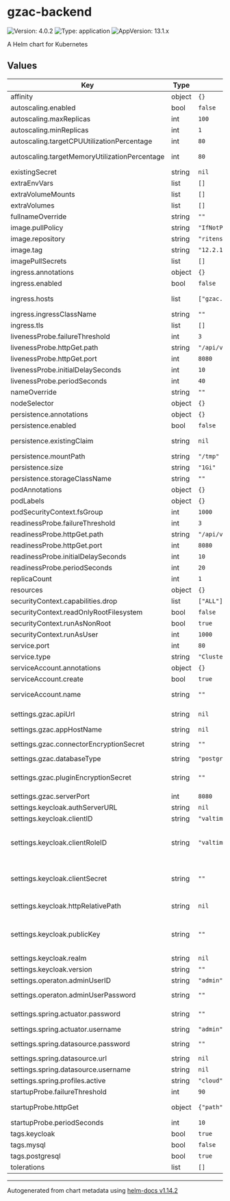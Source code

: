 # gzac-backend

![Version: 4.0.2](https://img.shields.io/badge/Version-4.0.2-informational?style=flat-square) ![Type: application](https://img.shields.io/badge/Type-application-informational?style=flat-square) ![AppVersion: 13.1.x](https://img.shields.io/badge/AppVersion-13.1.x-informational?style=flat-square)

A Helm chart for Kubernetes

## Values

| Key | Type | Default | Description |
|-----|------|---------|-------------|
| affinity | object | `{}` | Affinity for gzac-backend pods assignment |
| autoscaling.enabled | bool | `false` | Enable/disable autoscaling for the gzac-backend deployment |
| autoscaling.maxReplicas | int | `100` | Maximum replicas for the gzac-backend deployment |
| autoscaling.minReplicas | int | `1` | Minimum replicas for the gzac-backend deployment |
| autoscaling.targetCPUUtilizationPercentage | int | `80` | gzac-backend Deployment autoscaling target CPU percentage |
| autoscaling.targetMemoryUtilizationPercentage | int | `80` | gzac-backend Deployment autoscaling target Mem utilization percentage |
| existingSecret | string | `nil` | Refer to an existing secret to avoid managing secrets through Helm. |
| extraEnvVars | list | `[]` | Array with extra environment variables to add |
| extraVolumeMounts | list | `[]` | Optionally specify extra list of additional volumeMounts |
| extraVolumes | list | `[]` | Optionally specify extra list of additional volumes |
| fullnameOverride | string | `""` | String to fully override gzac-backend.fullname |
| image.pullPolicy | string | `"IfNotPresent"` | Pull policy for the image |
| image.repository | string | `"ritense/gzac-backend"` | Domain of the image repository |
| image.tag | string | `"12.2.1"` | Overrides the image tag whose default is the chart appVersion. |
| imagePullSecrets | list | `[]` | Image pull secrets |
| ingress.annotations | object | `{}` | Ingress annotations |
| ingress.enabled | bool | `false` | Expose the gzac-backend UI through an ingress |
| ingress.hosts | list | `["gzac.example.com"]` | Hosts at which Valtimo/GZAC can be reached.    Note: several URLs are inferred from the FIRST entry in this list. |
| ingress.ingressClassName | string | `""` | Ingress Class which will be used to implement the Ingress |
| ingress.tls | list | `[]` | TLS configuration |
| livenessProbe.failureThreshold | int | `3` | Failure threshold for livenessProbe |
| livenessProbe.httpGet.path | string | `"/api/v1/ping"` |  |
| livenessProbe.httpGet.port | int | `8080` |  |
| livenessProbe.initialDelaySeconds | int | `10` | Initial delay seconds for livenessProbe |
| livenessProbe.periodSeconds | int | `40` | Period seconds for livenessProbe |
| nameOverride | string | `""` | Name override for gzac-backend |
| nodeSelector | object | `{}` | Node labels for gzac-backend pods assignment |
| persistence.annotations | object | `{}` |  |
| persistence.enabled | bool | `false` | Enable/disable persistent volumes for Gzac-backend |
| persistence.existingClaim | string | `nil` | persistence.existingClaim The name of an existing PVC to use for persistence |
| persistence.mountPath | string | `"/tmp"` | persistence.mountPath Path to mount the volume at. |
| persistence.size | string | `"1Gi"` | persistence.size Size of data volume |
| persistence.storageClassName | string | `""` |  |
| podAnnotations | object | `{}` | Annotations for gzac-backend pods |
| podLabels | object | `{}` | Labels for gzac-backend pods |
| podSecurityContext.fsGroup | int | `1000` | Set gzac-backend's pod security fsGroup |
| readinessProbe.failureThreshold | int | `3` | Failure threshold for readinessProbe |
| readinessProbe.httpGet.path | string | `"/api/v1/ping"` |  |
| readinessProbe.httpGet.port | int | `8080` |  |
| readinessProbe.initialDelaySeconds | int | `10` | Initial delay seconds for readinessProbe |
| readinessProbe.periodSeconds | int | `20` | Period seconds for readinessProbe |
| replicaCount | int | `1` | Amount of replicas running the gzac-backend |
| resources | object | `{}` | Resources for gzac-backend |
| securityContext.capabilities.drop | list | `["ALL"]` | gzac-backend's container security context capabilities to be dropped |
| securityContext.readOnlyRootFilesystem | bool | `false` | gzac-backend's container security context readOnlyRootFilesystem |
| securityContext.runAsNonRoot | bool | `true` | Run gzac-backend containers as non-root |
| securityContext.runAsUser | int | `1000` | Run gzac-backend containers under this user-ID |
| service.port | int | `80` | gzac-backend service port |
| service.type | string | `"ClusterIP"` | gzac-backend service type |
| serviceAccount.annotations | object | `{}` | Annotations to add to the service account |
| serviceAccount.create | bool | `true` | Specifies whether a service account should be created |
| serviceAccount.name | string | `""` | If not set and create is true, a name is generated using the fullname template |
| settings.gzac.apiUrl | string | `nil` | Explicit API URL. When unset, it falls back to https://<ingress.hosts[0]>/api/v1 |
| settings.gzac.appHostName | string | `nil` | Defaults to https://<ingress.hosts[0]> |
| settings.gzac.connectorEncryptionSecret | string | `""` | Encryption secret Or, if using existingSecret: `VALTIMO_CONNECTORENCRYPTION_SECRET` |
| settings.gzac.databaseType | string | `"postgres"` | Type of database to use (can by either 'postgres' or 'mysql') |
| settings.gzac.pluginEncryptionSecret | string | `""` | Required if using Valtimo/GZAC plugins: Plugin encryption secret. Must be exactly 16, 24 or 32 bytes. Or, if using existingSecret: `VALTIMO_PLUGIN_ENCRYPTIONSECRET` |
| settings.gzac.serverPort | int | `8080` | The port on which gzac-backend is listening |
| settings.keycloak.authServerURL | string | `nil` | Required: Plain URL of Keycloak |
| settings.keycloak.clientID | string | `"valtimo-user-m2m-client"` | Client-ID to connect with Keycloak |
| settings.keycloak.clientRoleID | string | `"valtimo-console"` | Client-ID for using Valtimo with Keycloak client roles. More info: https://docs.valtimo.nl/running-valtimo/application-configuration/configuring-keycloak#client-roles Set to `null` to disable client roles entirely and use realm roles instead. |
| settings.keycloak.clientSecret | string | `""` | Client-Secret to connect with Keycloak. Or, if using existingSecret: `KEYCLOAK_CREDENTIALS_SECRET` and `SPRING_SECURITY_OAUTH2_CLIENT_REGISTRATION_KEYCLOAKAPI_CLIENTSECRET` (must set both) |
| settings.keycloak.httpRelativePath | string | `nil` | Optional: Override Keycloak's HTTP relative path. Leave empty for default.    For Keycloak < 17, default is "/auth"; for >= 17, default is "". |
| settings.keycloak.publicKey | string | `""` | Required: Keycloak's Public Key used to verify signature of JWTs. In Keycloak, this can be found under (in the realm you're using): 'Realm settings' -> 'Keys'.  Use the public key with Use: 'SIG' and Provider: 'rsa-generated'. |
| settings.keycloak.realm | string | `nil` | Required: Keycloak realm |
| settings.keycloak.version | string | `""` | Required: Keycloak version you are running against |
| settings.operaton.adminUserID | string | `"admin"` | Default Operaton admin user |
| settings.operaton.adminUserPassword | string | `""` | Default Operaton admin password.  Or, if using existingSecret: `OPERATON_BPM_ADMINUSER_PASSWORD` |
| settings.spring.actuator.password | string | `""` | Password to access the Spring actuator endpoint. Or, if using existingSecret: `SPRINGACTUATOR_PASSWORD` |
| settings.spring.actuator.username | string | `"admin"` | Username to access the Spring actuator endpoint |
| settings.spring.datasource.password | string | `""` | Password for the database. Or, if using existingSecret: `SPRINGACTUATOR_PASSWORD` |
| settings.spring.datasource.url | string | `nil` | URL for the database |
| settings.spring.datasource.username | string | `nil` | Username for the database |
| settings.spring.profiles.active | string | `"cloud"` | Activated Spring profiles |
| startupProbe.failureThreshold | int | `90` |  |
| startupProbe.httpGet | object | `{"path":"/api/v1/ping","port":8080}` | Startup probe endpoint and parameters If app does not start after 15 minutes, fail the startup probe |
| startupProbe.periodSeconds | int | `10` |  |
| tags.keycloak | bool | `true` | Deploy a Keycloak instance |
| tags.mysql | bool | `false` | Deploy a MySQL instance |
| tags.postgresql | bool | `true` | Deploy a PostgreSQL instance |
| tolerations | list | `[]` | Tolerations for gzac-backend pods assignment |

----------------------------------------------
Autogenerated from chart metadata using [helm-docs v1.14.2](https://github.com/norwoodj/helm-docs/releases/v1.14.2)
